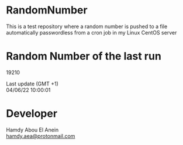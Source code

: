 # RandomNumber    
This is a test repository where a random number is pushed to a file automatically passwordless from a cron job in my Linux CentOS server    
# Random Number of the last run   
19210
      
Last update (GMT +1)    
04/06/22 10:00:01
# Developer    
Hamdy Abou El Anein   
hamdy.aea@protonmail.com
